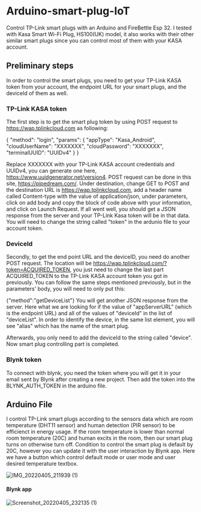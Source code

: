 # Arduino-smart-plug-IoT

Control TP-Link smart plugs with an Arduino and FireBettle Esp 32. I tested with Kasa Smart Wi-Fi Plug, HS100(UK) model, it also works with their other similar smart plugs since you can control most of them with your KASA account.

## Preliminary steps

In order to control the smart plugs, you need to get your TP-Link KASA token from your account, the endpoint URL for your smart plugs, and the deviceId of them as well.

### TP-Link KASA token
The first step is to get the smart plug token by using POST request to https://wap.tplinkcloud.com as following:

{
  "method": "login",
  "params": {
    "appType": "Kasa_Android",
    "cloudUserName": "XXXXXXX",
    "cloudPassword": "XXXXXXX",
    "terminalUUID": "UUIDv4"
   }
}

Replace XXXXXXX with your TP-Link KASA account credentials and UUIDv4, you can generate one here, https://www.uuidgenerator.net/version4. POST request can be done in this site, https://pipedream.com/. Under destination, change GET to POST and the destination URL is https://wap.tplinkcloud.com, add a header name called Content-type with the value of application/json, under parameters, click on add body and copy the block of code above with your information, and click on Launch Request. If all went well, you should get a JSON response from the server and your TP-Link Kasa token will be in that data. You will need to change the string called "token" in the ardunio file to your account token.

### DeviceId
Secondly, to get the end point URL and the deviceID, you need do another POST request. The location will be https://wap.tplinkcloud.com/?token=ACQUIRED_TOKEN, you just need to change the last part ACQUIRED_TOKEN to the TP-Link KASA account token you got in previously. You can follow the same steps mentioned previously, but in the parameters' body, you will need to only put this:

{"method":"getDeviceList"}
You will get another JSON response from the server. Here what we are looking for if the value of "appServerURL" (which is the endpoint URL) and all of the values of "deviceId" in the list of "deviceList". In order to identify the device, in the same list element, you will see "alias" which has the name of the smart plug.

Afterwards, you only need to add the deviceId to the string called "device". Now smart plug controlling part is completed. 

### Blynk token
To connect with blynk, you need the token where you will get it in your email sent by Blynk after creating a new project. Then add the token into the BLYNK_AUTH_TOKEN in the arduino file. 

## Arduino File
I control TP-Link smart plugs according to the sensors data which are room temperature (DHT11 sensor) and human detection (PIR sensor) to be efficienct in energy usage. If the room temperature is lower than normal room temperature (20C) and human excits in the room, then our smart plug turns on otherwise turn off. Condition to control the smart plug is default by 20C, however you can update it with the user interaction by Blynk app. Here we have a button which control default mode or user mode and user desired temperature textbox. 

![IMG_20220405_211939 (1)](https://user-images.githubusercontent.com/47670208/163712456-1d43d415-fe28-4300-a946-67d718b51bd8.jpg)

#### Blynk app 
![Screenshot_20220405_232135 (1)](https://user-images.githubusercontent.com/47670208/163712512-9f958a71-9e11-44c4-94fc-b62b2b2ea5ee.jpg)


